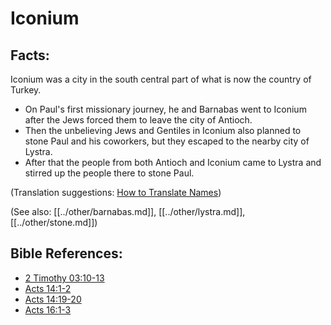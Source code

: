 # Iconium #

## Facts: ##

Iconium was a city in the south central part of what is now the country of Turkey.

* On Paul's first missionary journey, he and Barnabas went to Iconium after the Jews forced them to leave the city of Antioch.
* Then the unbelieving Jews and Gentiles in Iconium also planned to stone Paul and his coworkers, but they escaped to the nearby city of Lystra.
* After that the people from both Antioch and Iconium came to Lystra and stirred up the people there to stone Paul.

(Translation suggestions: [How to Translate Names](en/ta-vol1/translate/man/translate-names))

(See also: [[../other/barnabas.md]], [[../other/lystra.md]], [[../other/stone.md]])

## Bible References: ##

* [2 Timothy 03:10-13](en/tn/2ti/help/03/10)
* [Acts 14:1-2](en/tn/act/help/14/01)
* [Acts 14:19-20](en/tn/act/help/14/19)
* [Acts 16:1-3](en/tn/act/help/16/01)